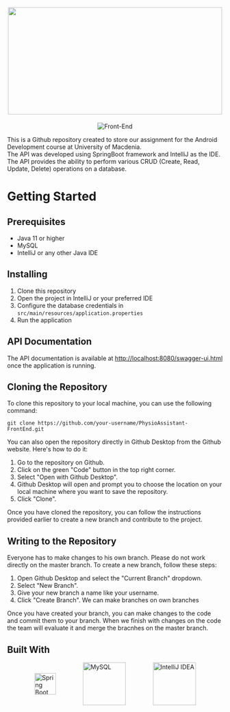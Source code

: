 <h1 align="center">
  <img src="https://user-images.githubusercontent.com/77233507/236688721-4d6af24e-d128-448d-90fa-198ef66e5f3d.png" width="500" height="250" />
</h1>

<p align="center">
  <img src="https://img.shields.io/badge/Back--End-blue" alt="Front-End" />
</p>

This is a Github repository created to store our assignment for the Android Development course at University of Macdenia. \
The API was developed using SpringBoot framework and IntelliJ as the IDE. The API provides the ability to perform various CRUD (Create, Read, Update, Delete) operations on a database.

# Getting Started
## Prerequisites

- Java 11 or higher
- MySQL
- IntelliJ or any other Java IDE

## Installing

1. Clone this repository
2. Open the project in IntelliJ or your preferred IDE
3. Configure the database credentials in `src/main/resources/application.properties`
4. Run the application

## API Documentation

The API documentation is available at [http://localhost:8080/swagger-ui.html](http://localhost:8080/swagger-ui.html) once the application is running.

## Cloning the Repository

To clone this repository to your local machine, you can use the following command:

```
git clone https://github.com/your-username/PhysioAssistant-FrontEnd.git
```

You can also open the repository directly in Github Desktop from the Github website. Here's how to do it:
1. Go to the repository on Github.
2. Click on the green "Code" button in the top right corner.
3. Select "Open with Github Desktop".
4. Github Desktop will open and prompt you to choose the location on your local machine where you want to save the repository.
5. Click "Clone".

Once you have cloned the repository, you can follow the instructions provided earlier to create a new branch and contribute to the project.

## Writing to the Repository
Everyone has to make changes to his own branch. Please do not work directly on the master branch.
To create a new branch, follow these steps:

1. Open Github Desktop and select the "Current Branch" dropdown.
2. Select "New Branch".
3. Give your new branch a name like your username.
4. Click "Create Branch".
We can make branches on own branches

Once you have created your branch, you can make changes to the code and commit them to your branch.
When we finish with changes on the code the team will evaluate it and merge the bracnhes on the master branch.

## Built With

<div style="display: flex; flex-direction: row; align-items: center; justify-content: space-evenly;">
    <img src="https://raw.githubusercontent.com/ArchontisKostis/devicon/1119b9f84c0290e0f0b38982099a2bd027a48bf1/icons/spring/spring-original.svg" height="50" alt="Spring Boot" />
    <img src="https://raw.githubusercontent.com/ArchontisKostis/devicon/1119b9f84c0290e0f0b38982099a2bd027a48bf1/icons/mysql/mysql-original-wordmark.svg" height="100" alt="MySQL" />
    <img src="https://raw.githubusercontent.com/ArchontisKostis/devicon/1119b9f84c0290e0f0b38982099a2bd027a48bf1/icons/intellij/intellij-original-wordmark.svg" width="100" alt="IntelliJ IDEA" />
</div>

